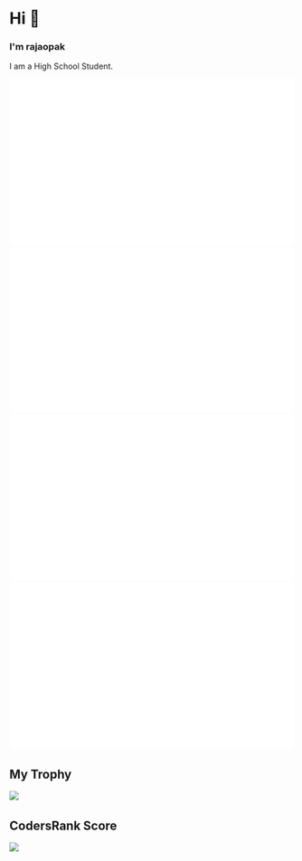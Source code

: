 # Hi 👋
### I'm rajaopak
I am a High School Student.

![](https://raw.githubusercontent.com/rajaopak/stats/master/generated/overview.svg#gh-dark-mode-only)
![](https://raw.githubusercontent.com/rajaopak/stats/master/generated/overview.svg#gh-light-mode-only)
![](https://raw.githubusercontent.com/rajaopak/stats/master/generated/languages.svg#gh-dark-mode-only)
![](https://raw.githubusercontent.com/rajaopak/stats/master/generated/languages.svg#gh-light-mode-only)

## My Trophy
![](https://github-profile-trophy.vercel.app/?username=rajaopak&theme=discord&no-frame=true)

## CodersRank Score
[![](https://cr-ss-service.azurewebsites.net/api/ScreenShot?widget=summary&username=rajaopak)](https://profile.codersrank.io/user/rajaopak)
